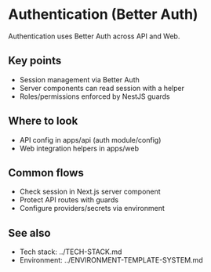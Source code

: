 # Authentication (Better Auth)

Authentication uses Better Auth across API and Web.

## Key points

- Session management via Better Auth
- Server components can read session with a helper
- Roles/permissions enforced by NestJS guards

## Where to look

- API config in apps/api (auth module/config)
- Web integration helpers in apps/web

## Common flows

- Check session in Next.js server component
- Protect API routes with guards
- Configure providers/secrets via environment

## See also

- Tech stack: ../TECH-STACK.md
- Environment: ../ENVIRONMENT-TEMPLATE-SYSTEM.md

